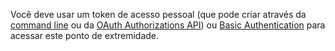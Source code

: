 Você deve usar um token de acesso pessoal (que pode criar através da [command line](/articles/creating-a-personal-access-token-for-the-command-line/) ou da [OAuth Authorizations API](/v3/oauth_authorizations/#create-a-new-authorization)) ou [Basic Authentication](/v3/auth/#basic-authentication) para acessar este ponto de extremidade.
